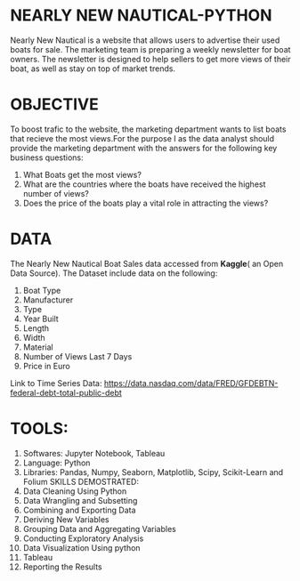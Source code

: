 # NEARLY NEW NAUTICAL-PYTHON
Nearly New Nautical is a website that allows users to advertise their used boats for sale. The marketing team is preparing a weekly newsletter for boat owners. The newsletter is designed to help sellers to get more views of their boat, as well as stay on top of market trends. 
# OBJECTIVE
To boost trafic to the website, the marketing department wants to list boats that recieve the most views.For the purpose I as the data analyst should provide the marketing department with the answers for the following key business questions:

1. What Boats get the most views?
2. What are the countries where the boats have received the highest number of views?
3. Does the price of the boats play a vital role in attracting the views?

# DATA
The Nearly New Nautical Boat Sales data accessed from **Kaggle**( an Open Data Source). The Dataset include data on the following:
  1. Boat Type
  2. Manufacturer
  3. Type
  4. Year Built
  5. Length
  6. Width
  7. Material
  8. Number of Views Last 7 Days
  9. Price in Euro
      
Link to Time Series Data: 
https://data.nasdaq.com/data/FRED/GFDEBTN-federal-debt-total-public-debt


# TOOLS:
1. Softwares: Jupyter Notebook, Tableau
2. Language: Python
3. Libraries: Pandas, Numpy, Seaborn, Matplotlib, Scipy, Scikit-Learn and Folium
SKILLS DEMOSTRATED:
1. Data Cleaning Using Python
2. Data Wrangling and Subsetting
3. Combining and Exporting Data
4. Deriving New Variables
5. Grouping Data and Aggregating Variables
6. Conducting Exploratory Analysis
7. Data Visualization Using python
8. Tableau
9. Reporting the Results
